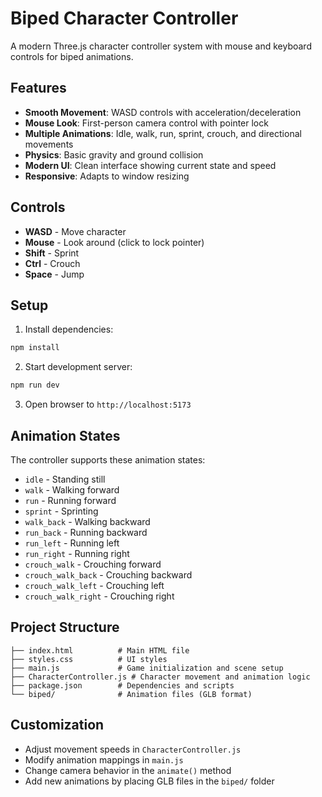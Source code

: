 # Biped Character Controller

A modern Three.js character controller system with mouse and keyboard controls for biped animations.

## Features

- **Smooth Movement**: WASD controls with acceleration/deceleration
- **Mouse Look**: First-person camera control with pointer lock
- **Multiple Animations**: Idle, walk, run, sprint, crouch, and directional movements
- **Physics**: Basic gravity and ground collision
- **Modern UI**: Clean interface showing current state and speed
- **Responsive**: Adapts to window resizing

## Controls

- **WASD** - Move character
- **Mouse** - Look around (click to lock pointer)
- **Shift** - Sprint
- **Ctrl** - Crouch
- **Space** - Jump

## Setup

1. Install dependencies:
```bash
npm install
```

2. Start development server:
```bash
npm run dev
```

3. Open browser to `http://localhost:5173`

## Animation States

The controller supports these animation states:
- `idle` - Standing still
- `walk` - Walking forward
- `run` - Running forward
- `sprint` - Sprinting
- `walk_back` - Walking backward
- `run_back` - Running backward
- `run_left` - Running left
- `run_right` - Running right
- `crouch_walk` - Crouching forward
- `crouch_walk_back` - Crouching backward
- `crouch_walk_left` - Crouching left
- `crouch_walk_right` - Crouching right

## Project Structure

```
├── index.html          # Main HTML file
├── styles.css          # UI styles
├── main.js             # Game initialization and scene setup
├── CharacterController.js # Character movement and animation logic
├── package.json        # Dependencies and scripts
└── biped/              # Animation files (GLB format)
```

## Customization

- Adjust movement speeds in `CharacterController.js`
- Modify animation mappings in `main.js`
- Change camera behavior in the `animate()` method
- Add new animations by placing GLB files in the `biped/` folder 
